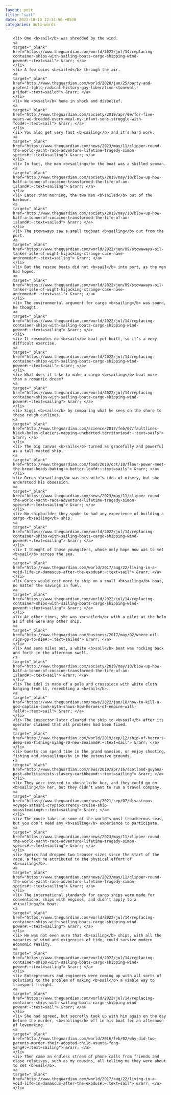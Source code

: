 ```yaml
---
layout: post
title: "sail"
date: 2023-10-10 12:34:56 +0530
categories: auto-words
---
```

<ol>

    <li> One <b>sail</b> was shredded by the wind.
    <a 
    target="_blank" 
    href="https://www.theguardian.com/world/2022/jul/14/replacing-container-ships-with-sailing-boats-cargo-shipping-wind-power#:~:text=sail"> &rarr; </a>
    </li>
    <li> A few coins <b>sailed</b> through the air.
    <a 
    target="_blank" 
    href="http://www.theguardian.com/world/2020/jun/25/party-and-protest-lgbtq-radical-history-gay-liberation-stonewall-pride#:~:text=sailed"> &rarr; </a>
    </li>
    <li> We <b>sail</b> home in shock and disbelief.
    <a 
    target="_blank" 
    href="http://www.theguardian.com/society/2019/apr/09/for-five-years-we-dreaded-every-meal-my-infant-sons-struggle-with-food#:~:text=sail"> &rarr; </a>
    </li>
    <li> You also get very fast <b>sailing</b> and it’s hard work.
    <a 
    target="_blank" 
    href="https://www.theguardian.com/news/2023/may/11/clipper-round-the-world-yacht-race-adventure-lifetime-tragedy-simon-speirs#:~:text=sailing"> &rarr; </a>
    </li>
    <li> In fact, the man <b>sailing</b> the boat was a skilled seaman.
    <a 
    target="_blank" 
    href="http://www.theguardian.com/society/2019/may/10/blow-up-how-half-a-tonne-of-cocaine-transformed-the-life-of-an-island#:~:text=sailing"> &rarr; </a>
    </li>
    <li> Later that morning, the two men <b>sailed</b> out of the harbour.
    <a 
    target="_blank" 
    href="http://www.theguardian.com/society/2019/may/10/blow-up-how-half-a-tonne-of-cocaine-transformed-the-life-of-an-island#:~:text=sailed"> &rarr; </a>
    </li>
    <li> The stowaways saw a small tugboat <b>sailing</b> out from the port.
    <a 
    target="_blank" 
    href="https://www.theguardian.com/world/2022/jun/09/stowaways-oil-tanker-isle-of-wight-hijacking-strange-case-nave-andromeda#:~:text=sailing"> &rarr; </a>
    </li>
    <li> But the rescue boats did not <b>sail</b> into port, as the men had hoped.
    <a 
    target="_blank" 
    href="https://www.theguardian.com/world/2022/jun/09/stowaways-oil-tanker-isle-of-wight-hijacking-strange-case-nave-andromeda#:~:text=sail"> &rarr; </a>
    </li>
    <li> The environmental argument for cargo <b>sailing</b> was sound, he thought.
    <a 
    target="_blank" 
    href="https://www.theguardian.com/world/2022/jul/14/replacing-container-ships-with-sailing-boats-cargo-shipping-wind-power#:~:text=sailing"> &rarr; </a>
    </li>
    <li> It resembles no <b>sail</b> boat yet built, so it’s a very difficult exercise.
    <a 
    target="_blank" 
    href="https://www.theguardian.com/world/2022/jul/14/replacing-container-ships-with-sailing-boats-cargo-shipping-wind-power#:~:text=sail"> &rarr; </a>
    </li>
    <li> What does it take to make a cargo <b>sailing</b> boat more than a romantic dream?
    <a 
    target="_blank" 
    href="https://www.theguardian.com/world/2022/jul/14/replacing-container-ships-with-sailing-boats-cargo-shipping-wind-power#:~:text=sailing"> &rarr; </a>
    </li>
    <li> Siggi <b>sails</b> by comparing what he sees on the shore to these rough outlines.
    <a 
    target="_blank" 
    href="http://www.theguardian.com/science/2017/feb/07/faultlines-black-holes-glaciers-mapping-uncharted-territories#:~:text=sails"> &rarr; </a>
    </li>
    <li> The big canvas <b>sails</b> turned as gracefully and powerful as a tall masted ship.
    <a 
    target="_blank" 
    href="http://www.theguardian.com/food/2019/oct/10/flour-power-meet-the-bread-heads-baking-a-better-loaf#:~:text=sails"> &rarr; </a>
    </li>
    <li> Ocean <b>sailing</b> was his wife’s idea of misery, but she understood his obsession.
    <a 
    target="_blank" 
    href="https://www.theguardian.com/news/2023/may/11/clipper-round-the-world-yacht-race-adventure-lifetime-tragedy-simon-speirs#:~:text=sailing"> &rarr; </a>
    </li>
    <li> No shipbuilder they spoke to had any experience of building a cargo <b>sailing</b> ship.
    <a 
    target="_blank" 
    href="https://www.theguardian.com/world/2022/jul/14/replacing-container-ships-with-sailing-boats-cargo-shipping-wind-power#:~:text=sailing"> &rarr; </a>
    </li>
    <li> I thought of those youngsters, whose only hope now was to set <b>sail</b> across the sea.
    <a 
    target="_blank" 
    href="http://www.theguardian.com/world/2017/aug/22/living-in-a-void-life-in-damascus-after-the-exodus#:~:text=sail"> &rarr; </a>
    </li>
    <li> Cargo would cost more to ship on a small <b>sailing</b> boat, no matter the savings in fuel.
    <a 
    target="_blank" 
    href="https://www.theguardian.com/world/2022/jul/14/replacing-container-ships-with-sailing-boats-cargo-shipping-wind-power#:~:text=sailing"> &rarr; </a>
    </li>
    <li> At other times, she was <b>sailed</b> with a pilot at the helm as if she were any other ship.
    <a 
    target="_blank" 
    href="http://www.theguardian.com/business/2017/may/02/where-oil-rigs-go-to-die#:~:text=sailed"> &rarr; </a>
    </li>
    <li> And some miles out, a white <b>sail</b> boat was rocking back and forth in the afternoon swell.
    <a 
    target="_blank" 
    href="http://www.theguardian.com/society/2019/may/10/blow-up-how-half-a-tonne-of-cocaine-transformed-the-life-of-an-island#:~:text=sail"> &rarr; </a>
    </li>
    <li> The idol is made of a pole and crosspiece with white cloth hanging from it, resembling a <b>sail</b>.
    <a 
    target="_blank" 
    href="https://www.theguardian.com/news/2022/jan/18/how-to-kill-a-god-captain-cook-myth-shows-how-heroes-of-empire-will-fall#:~:text=sail"> &rarr; </a>
    </li>
    <li> The inspector later cleared the ship to <b>sail</b> after its operator claimed that all problems had been fixed.
    <a 
    target="_blank" 
    href="http://www.theguardian.com/world/2019/sep/12/ship-of-horrors-deep-sea-fishing-oyang-70-new-zealand#:~:text=sail"> &rarr; </a>
    </li>
    <li> Guests can spend time in the grand mansion, or enjoy shooting, fishing and <b>sailing</b> in the extensive grounds.
    <a 
    target="_blank" 
    href="http://www.theguardian.com/news/2019/apr/16/scotland-guyana-past-abolitionists-slavery-caribbean#:~:text=sailing"> &rarr; </a>
    </li>
    <li> They were insured to <b>sail</b> her, and they could go on <b>sailing</b> her, but they didn’t want to run a travel company.
    <a 
    target="_blank" 
    href="https://www.theguardian.com/news/2021/sep/07/disastrous-voyage-satoshi-cryptocurrency-cruise-ship-seassteading#:~:text=sailing"> &rarr; </a>
    </li>
    <li> The route takes in some of the world’s most treacherous seas, but you don’t need any <b>sailing</b> experience to participate.
    <a 
    target="_blank" 
    href="https://www.theguardian.com/news/2023/may/11/clipper-round-the-world-yacht-race-adventure-lifetime-tragedy-simon-speirs#:~:text=sailing"> &rarr; </a>
    </li>
    <li> Speirs had dropped two trouser sizes since the start of the race, a fact he attributed to the physical effort of <b>sailing</b>.
    <a 
    target="_blank" 
    href="https://www.theguardian.com/news/2023/may/11/clipper-round-the-world-yacht-race-adventure-lifetime-tragedy-simon-speirs#:~:text=sailing"> &rarr; </a>
    </li>
    <li> The international standards for cargo ships were made for conventional ships with engines, and didn’t apply to a <b>sailing</b> boat.
    <a 
    target="_blank" 
    href="https://www.theguardian.com/world/2022/jul/14/replacing-container-ships-with-sailing-boats-cargo-shipping-wind-power#:~:text=sailing"> &rarr; </a>
    </li>
    <li> He was not even sure that <b>sailing</b> ships, with all the vagaries of wind and exigencies of tide, could survive modern economic reality.
    <a 
    target="_blank" 
    href="https://www.theguardian.com/world/2022/jul/14/replacing-container-ships-with-sailing-boats-cargo-shipping-wind-power#:~:text=sailing"> &rarr; </a>
    </li>
    <li> Entrepreneurs and engineers were coming up with all sorts of solutions to the problem of making <b>sail</b> a viable way to transport freight.
    <a 
    target="_blank" 
    href="https://www.theguardian.com/world/2022/jul/14/replacing-container-ships-with-sailing-boats-cargo-shipping-wind-power#:~:text=sail"> &rarr; </a>
    </li>
    <li> She had agreed, but secretly took up with him again on the day before the murder, <b>sailing</b> off in his boat for an afternoon of lovemaking.
    <a 
    target="_blank" 
    href="http://www.theguardian.com/world/2016/feb/02/why-did-two-parents-murder-their-adopted-child-asunta-fong-yang#:~:text=sailing"> &rarr; </a>
    </li>
    <li> Then came an endless stream of phone calls from friends and close relatives, such as my cousins, all telling me they were about to set <b>sail</b>.
    <a 
    target="_blank" 
    href="http://www.theguardian.com/world/2017/aug/22/living-in-a-void-life-in-damascus-after-the-exodus#:~:text=sail"> &rarr; </a>
    </li>